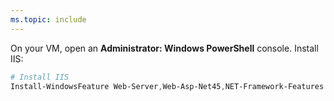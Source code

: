 ```yaml
---
ms.topic: include
---
```


On your VM, open an **Administrator: Windows PowerShell** console. Install IIS:

```PowerShell
# Install IIS
Install-WindowsFeature Web-Server,Web-Asp-Net45,NET-Framework-Features
```
